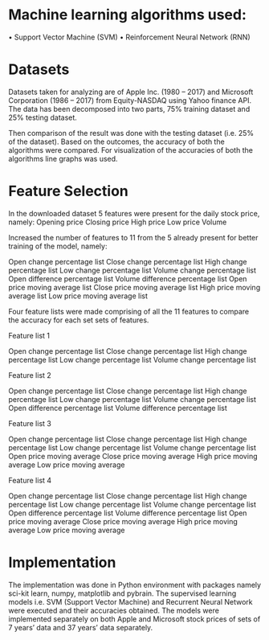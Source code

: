 # Machine learning algorithms used:
•	Support Vector Machine (SVM)
•	Reinforcement Neural Network (RNN)

# Datasets
Datasets taken for analyzing are of Apple Inc. (1980 – 2017) and Microsoft Corporation (1986 – 2017) from Equity-NASDAQ using Yahoo finance API. The data has been decomposed into two parts, 75% training dataset and 25% testing dataset.

Then comparison of the result was done with the testing dataset (i.e. 25% of the dataset). Based on the outcomes, the accuracy of both the algorithms were compared. For visualization of the accuracies of both the algorithms line graphs was used.


# Feature Selection
In the downloaded dataset 5 features were present for the daily stock price, namely:
Opening price
Closing price
High price
Low price
Volume


Increased the number of features to 11 from the 5 already present for better training of the model, namely:

Open change percentage list
Close change percentage list
High change percentage list
Low change percentage list
Volume change percentage list
Open difference percentage list
Volume difference percentage list
Open price moving average list
Close price moving average list
High price moving average list
Low price moving average list

Four feature lists were made comprising of all the 11 features to compare the accuracy for each set sets of features.

Feature list 1

Open change percentage list
Close change percentage list
High change percentage list
Low change percentage list
Volume change percentage list

Feature list 2

Open change percentage list
Close change percentage list
High change percentage list
Low change percentage list
Volume change percentage list
Open difference percentage list
Volume difference percentage list

Feature list 3

Open change percentage list
Close change percentage list
High change percentage list
Low change percentage list
Volume change percentage list
Open price moving average
Close price moving average
High price moving average
Low price moving average

Feature list 4

Open change percentage list
Close change percentage list
High change percentage list
Low change percentage list
Volume change percentage list
Open difference percentage list
Volume difference percentage list
Open price moving average
Close price moving average
High price moving average
Low price moving average


# Implementation
The implementation was done in Python environment with packages namely sci-kit learn, numpy, matplotlib and pybrain. The supervised learning models i.e. SVM (Support Vector Machine) and Recurrent Neural Network were executed and their accuracies obtained.
The models were implemented separately on both Apple and Microsoft stock prices of sets of 7 years’ data and 37 years’ data separately. 
